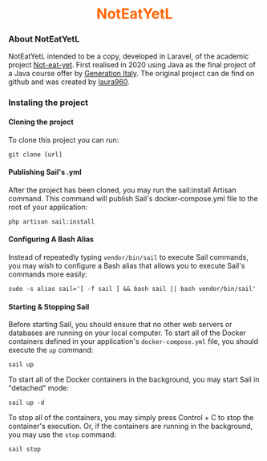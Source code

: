 <h1 align="center" style="color:#FF6600">NotEatYetL</h1>

### About NotEatYetL

NotEatYetL intended to be a copy, developed in Laravel, of the academic project [Not-eat-yet]((https://github.com/laura960/not-eat-yet)).
First realised in 2020 using Java as the final project of a Java course offer by [Generation Italy](https://italy.generation.org/).
The original project can de find on github and was created by [laura960](https://github.com/laura960).
### Instaling the project
#### Cloning the project
To clone this project you can run:
```shell
git clone [url]
```
#### Publishing Sail's .yml
After the project has been cloned, you may run the sail:install Artisan command. This command will publish Sail's docker-compose.yml file to the
root of your application:
```shell
php artisan sail:install
```
#### Configuring A Bash Alias
Instead of repeatedly typing `vendor/bin/sail` to execute Sail commands, you may wish to configure a Bash alias that allows you to execute
Sail's commands more easily:
```shell
sudo -s alias sail='[ -f sail ] && bash sail || bash vendor/bin/sail'
```

#### Starting & Stopping Sail
Before starting Sail, you should ensure that no other web servers or databases are running on your local computer. To start all of the
Docker containers defined in your application's `docker-compose.yml` file, you should execute the `up` command:
```shell
sail up
```
To start all of the Docker containers in the background, you may start Sail in "detached" mode:
```shell
sail up -d
```
To stop all of the containers, you may simply press Control + C to stop the container's execution. Or, if the containers are running in
the background, you may use the `stop` command:
```shell
sail stop
```
